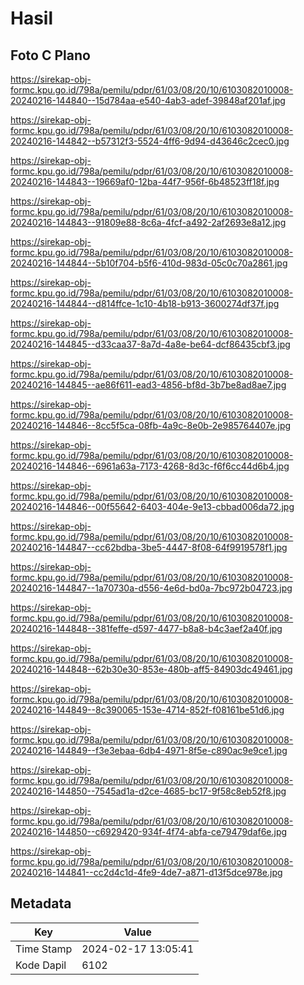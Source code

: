 # Hasil

## Foto C Plano

https://sirekap-obj-formc.kpu.go.id/798a/pemilu/pdpr/61/03/08/20/10/6103082010008-20240216-144840--15d784aa-e540-4ab3-adef-39848af201af.jpg

https://sirekap-obj-formc.kpu.go.id/798a/pemilu/pdpr/61/03/08/20/10/6103082010008-20240216-144842--b57312f3-5524-4ff6-9d94-d43646c2cec0.jpg

https://sirekap-obj-formc.kpu.go.id/798a/pemilu/pdpr/61/03/08/20/10/6103082010008-20240216-144843--19669af0-12ba-44f7-956f-6b48523ff18f.jpg

https://sirekap-obj-formc.kpu.go.id/798a/pemilu/pdpr/61/03/08/20/10/6103082010008-20240216-144843--91809e88-8c6a-4fcf-a492-2af2693e8a12.jpg

https://sirekap-obj-formc.kpu.go.id/798a/pemilu/pdpr/61/03/08/20/10/6103082010008-20240216-144844--5b10f704-b5f6-410d-983d-05c0c70a2861.jpg

https://sirekap-obj-formc.kpu.go.id/798a/pemilu/pdpr/61/03/08/20/10/6103082010008-20240216-144844--d814ffce-1c10-4b18-b913-3600274df37f.jpg

https://sirekap-obj-formc.kpu.go.id/798a/pemilu/pdpr/61/03/08/20/10/6103082010008-20240216-144845--d33caa37-8a7d-4a8e-be64-dcf86435cbf3.jpg

https://sirekap-obj-formc.kpu.go.id/798a/pemilu/pdpr/61/03/08/20/10/6103082010008-20240216-144845--ae86f611-ead3-4856-bf8d-3b7be8ad8ae7.jpg

https://sirekap-obj-formc.kpu.go.id/798a/pemilu/pdpr/61/03/08/20/10/6103082010008-20240216-144846--8cc5f5ca-08fb-4a9c-8e0b-2e985764407e.jpg

https://sirekap-obj-formc.kpu.go.id/798a/pemilu/pdpr/61/03/08/20/10/6103082010008-20240216-144846--6961a63a-7173-4268-8d3c-f6f6cc44d6b4.jpg

https://sirekap-obj-formc.kpu.go.id/798a/pemilu/pdpr/61/03/08/20/10/6103082010008-20240216-144846--00f55642-6403-404e-9e13-cbbad006da72.jpg

https://sirekap-obj-formc.kpu.go.id/798a/pemilu/pdpr/61/03/08/20/10/6103082010008-20240216-144847--cc62bdba-3be5-4447-8f08-64f9919578f1.jpg

https://sirekap-obj-formc.kpu.go.id/798a/pemilu/pdpr/61/03/08/20/10/6103082010008-20240216-144847--1a70730a-d556-4e6d-bd0a-7bc972b04723.jpg

https://sirekap-obj-formc.kpu.go.id/798a/pemilu/pdpr/61/03/08/20/10/6103082010008-20240216-144848--381feffe-d597-4477-b8a8-b4c3aef2a40f.jpg

https://sirekap-obj-formc.kpu.go.id/798a/pemilu/pdpr/61/03/08/20/10/6103082010008-20240216-144848--62b30e30-853e-480b-aff5-84903dc49461.jpg

https://sirekap-obj-formc.kpu.go.id/798a/pemilu/pdpr/61/03/08/20/10/6103082010008-20240216-144849--8c390065-153e-4714-852f-f08161be51d6.jpg

https://sirekap-obj-formc.kpu.go.id/798a/pemilu/pdpr/61/03/08/20/10/6103082010008-20240216-144849--f3e3ebaa-6db4-4971-8f5e-c890ac9e9ce1.jpg

https://sirekap-obj-formc.kpu.go.id/798a/pemilu/pdpr/61/03/08/20/10/6103082010008-20240216-144850--7545ad1a-d2ce-4685-bc17-9f58c8eb52f8.jpg

https://sirekap-obj-formc.kpu.go.id/798a/pemilu/pdpr/61/03/08/20/10/6103082010008-20240216-144850--c6929420-934f-4f74-abfa-ce79479daf6e.jpg

https://sirekap-obj-formc.kpu.go.id/798a/pemilu/pdpr/61/03/08/20/10/6103082010008-20240216-144841--cc2d4c1d-4fe9-4de7-a871-d13f5dce978e.jpg


## Metadata

| Key        | Value               |
| ---------- | ------------------- |
| Time Stamp | 2024-02-17 13:05:41 |
| Kode Dapil | 6102                |



